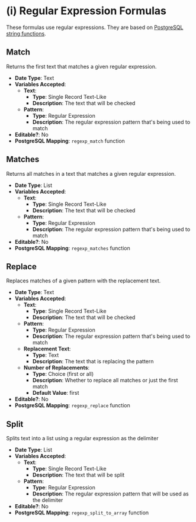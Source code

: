 # (i) Regular Expression Formulas

These formulas use regular expressions. They are based on [PostgreSQL string functions](https://www.postgresql.org/docs/current/functions-string.html).

## Match
Returns the first text that matches a given regular expression.

- **Date Type**: Text
- **Variables Accepted**:
    - **Text**:
        - **Type**: Single Record Text-Like
        - **Description**: The text that will be checked
    - **Pattern**:
        - **Type**: Regular Expression
        - **Description**: The regular expression pattern that's being used to match
- **Editable?**: No
- **PostgreSQL Mapping**: `regexp_match` function

## Matches
Returns all matches in a text that matches a given regular expression.

- **Date Type**: List
- **Variables Accepted**:
    - **Text**:
        - **Type**: Single Record Text-Like
        - **Description**: The text that will be checked
    - **Pattern**:
        - **Type**: Regular Expression
        - **Description**: The regular expression pattern that's being used to match
- **Editable?**: No
- **PostgreSQL Mapping**: `regexp_matches` function

## Replace
Replaces matches of a given pattern with the replacement text.

- **Date Type**: Text
- **Variables Accepted**:
    - **Text**:
        - **Type**: Single Record Text-Like
        - **Description**: The text that will be checked
    - **Pattern**:
        - **Type**: Regular Expression
        - **Description**: The regular expression pattern that's being used to match
    - **Replacement Text**:
        - **Type**: Text
        - **Description**: The text that is replacing the pattern
    - **Number of Replacements**:
        - **Type**: Choice (first or all)
        - **Description**: Whether to replace all matches or just the first match
        - **Default Value**: first
- **Editable?**: No
- **PostgreSQL Mapping**: `regexp_replace` function

## Split
Splits text into a list using a regular expression as the delimiter

- **Date Type**: List
- **Variables Accepted**:
    - **Text**:
        - **Type**: Single Record Text-Like
        - **Description**: The text that will be split
    - **Pattern**:
        - **Type**: Regular Expression
        - **Description**: The regular expression pattern that will be used as the delimiter
- **Editable?**: No
- **PostgreSQL Mapping**: `regexp_split_to_array` function
